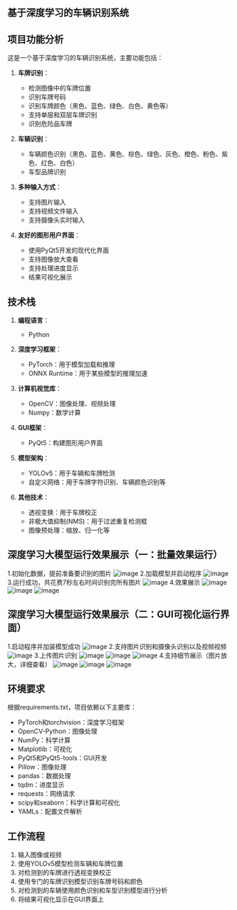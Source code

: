 ## 基于深度学习的车辆识别系统

## 项目功能分析

这是一个基于深度学习的车辆识别系统，主要功能包括：

1. **车牌识别**：
   - 检测图像中的车牌位置
   - 识别车牌号码
   - 识别车牌颜色（黑色、蓝色、绿色、白色、黄色等）
   - 支持单层和双层车牌识别
   - 识别危险品车牌

2. **车辆识别**：
   - 车辆颜色识别（黑色、蓝色、黄色、棕色、绿色、灰色、橙色、粉色、紫色、红色、白色）
   - 车型品牌识别

3. **多种输入方式**：
   - 支持图片输入
   - 支持视频文件输入
   - 支持摄像头实时输入

4. **友好的图形用户界面**：
   - 使用PyQt5开发的现代化界面
   - 支持图像放大查看
   - 支持处理进度显示
   - 结果可视化展示

## 技术栈

1. **编程语言**：
   - Python

2. **深度学习框架**：
   - PyTorch：用于模型加载和推理
   - ONNX Runtime：用于某些模型的推理加速

3. **计算机视觉库**：
   - OpenCV：图像处理、视频处理
   - Numpy：数学计算

4. **GUI框架**：
   - PyQt5：构建图形用户界面

5. **模型架构**：
   - YOLOv5：用于车辆和车牌检测
   - 自定义网络：用于车牌字符识别、车辆颜色识别等

6. **其他技术**：
   - 透视变换：用于车牌校正
   - 非极大值抑制(NMS)：用于过滤重复检测框
   - 图像预处理：缩放、归一化等

## 深度学习大模型运行效果展示（一：批量效果运行）
1.初始化数据，提前准备要识别的图片
![image](https://github.com/user-attachments/assets/cbeb7225-8cd8-4878-b968-e12c177223b6)
2.加载模型并启动程序
![image](https://github.com/user-attachments/assets/7e499a9d-24e7-428c-a85c-7ea73d16e68c)
3.运行成功，共花费7秒左右时间识别完所有图片
![image](https://github.com/user-attachments/assets/e5a205eb-d6d3-4349-a86b-ef61ad0b67a5)
4.效果展示
![image](https://github.com/user-attachments/assets/59b1e3a4-49c7-4010-a243-143cab9621ef)
![image](https://github.com/user-attachments/assets/c6f61e7d-06f2-4d31-be59-32cf56225658)
![image](https://github.com/user-attachments/assets/ef34bb38-9c4b-4172-bd2e-a38b4530bbd6)

## 深度学习大模型运行效果展示（二：GUI可视化运行界面）
1.启动程序并加装模型成功
![image](https://github.com/user-attachments/assets/a3be6c8e-63bf-4c88-93c2-faed3d093008)
2.支持图片识别和摄像头识别以及视频视频
![image](https://github.com/user-attachments/assets/ca49626b-4002-4fcf-b9d4-dc682365b62f)
3.上传图片识别
![image](https://github.com/user-attachments/assets/ad620be5-002a-4b0d-86db-db9d4dadf66c)
![image](https://github.com/user-attachments/assets/01b952c0-17f0-47a1-b006-708f19491552)
![image](https://github.com/user-attachments/assets/ee14c132-eff2-49f4-9453-353707ce5a86)
4.支持细节展示（图片放大，详细查看）
![image](https://github.com/user-attachments/assets/4fb7f4a9-1cff-4269-9797-b084861e95a7)
![image](https://github.com/user-attachments/assets/473f3580-99a7-44cc-845f-ecec560c7943)
![image](https://github.com/user-attachments/assets/704a12c5-2d89-425e-bc8a-91678f4680bc)

## 环境要求

根据requirements.txt，项目依赖以下主要库：

- PyTorch和torchvision：深度学习框架
- OpenCV-Python：图像处理
- NumPy：科学计算
- Matplotlib：可视化
- PyQt5和PyQt5-tools：GUI开发
- Pillow：图像处理
- pandas：数据处理
- tqdm：进度显示
- requests：网络请求
- scipy和seaborn：科学计算和可视化
- YAMLs：配置文件解析

## 工作流程

1. 输入图像或视频
2. 使用YOLOv5模型检测车辆和车牌位置
3. 对检测到的车牌进行透视变换校正
4. 使用专门的车牌识别模型识别车牌号码和颜色
5. 对检测到的车辆使用颜色识别和车型识别模型进行分析
6. 将结果可视化显示在GUI界面上


